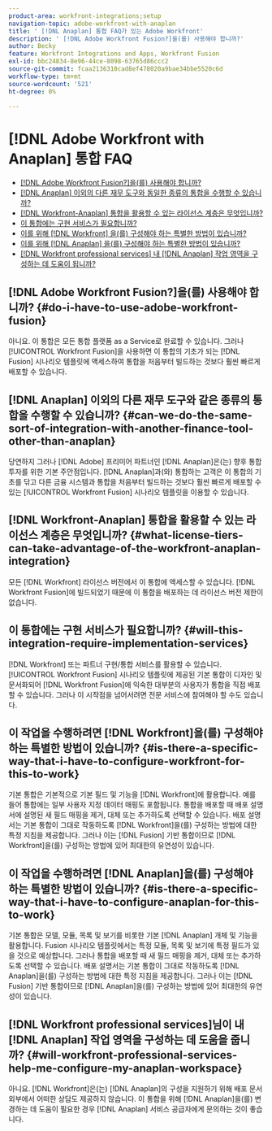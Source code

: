 ```yaml
---
product-area: workfront-integrations;setup
navigation-topic: adobe-workfront-with-anaplan
title: ' [!DNL Anaplan] 통합 FAQ가 있는 Adobe Workfront'
description: ' [!DNL Adobe Workfront Fusion?]을(를) 사용해야 합니까?'
author: Becky
feature: Workfront Integrations and Apps, Workfront Fusion
exl-id: bbc24834-8e96-44ce-8098-63765d86ccc2
source-git-commit: fcaa2136310cad8ef478020a9bae34bbe5520c6d
workflow-type: tm+mt
source-wordcount: '521'
ht-degree: 0%

---
```


# [!DNL Adobe Workfront with Anaplan] 통합 FAQ

* [ [!DNL Adobe Workfront Fusion?]을(를) 사용해야 합니까?](#do-i-have-to-use-adobe-workfront-fusion)
* [ [!DNL Anaplan] 이외의 다른 재무 도구와 동일한 종류의 통합을 수행할 수 있습니까?](#can-we-do-the-same-sort-of-integration-with-another-finance-tool-other-than-anaplan)
* [ [!DNL Workfront-Anaplan] 통합을 활용할 수 있는 라이선스 계층은 무엇입니까?](#what-license-tiers-can-take-advantage-of-the-workfront-anaplan-integration)
* [이 통합에는 구현 서비스가 필요합니까?](#will-this-integration-require-implementation-services)
* [이를 위해  [!DNL Workfront] 을(를) 구성해야 하는 특별한 방법이 있습니까?](#is-there-a-specific-way-that-i-have-to-configure-workfront-for-this-to-work)
* [이를 위해  [!DNL Anaplan] 을(를) 구성해야 하는 특별한 방법이 있습니까?](#is-there-a-specific-way-that-i-have-to-configure-anaplan-for-this-to-work)
* [ [!DNL Workfront professional services] 내 [!DNL Anaplan] 작업 영역을 구성하는 데 도움이 됩니까?](#will-workfront-professional-services-help-me-configure-my-anaplan-workspace)

## [!DNL Adobe Workfront Fusion?]을(를) 사용해야 합니까? {#do-i-have-to-use-adobe-workfront-fusion}

아니요. 이 통합은 모든 통합 플랫폼 as a Service로 완료할 수 있습니다. 그러나 [!UICONTROL Workfront Fusion]을 사용하면 이 통합의 기초가 되는 [!DNL Fusion] 시나리오 템플릿에 액세스하여 통합을 처음부터 빌드하는 것보다 훨씬 빠르게 배포할 수 있습니다.

## [!DNL Anaplan] 이외의 다른 재무 도구와 같은 종류의 통합을 수행할 수 있습니까? {#can-we-do-the-same-sort-of-integration-with-another-finance-tool-other-than-anaplan}

당연하지 그러나 [!DNL Adobe] 프리미어 파트너인 [!DNL Anaplan]은(는) 향후 통합 투자를 위한 기본 주안점입니다. [!DNL Anaplan]과(와) 통합하는 고객은 이 통합의 기초를 닦고 다른 금융 시스템과 통합을 처음부터 빌드하는 것보다 훨씬 빠르게 배포할 수 있는 [!UICONTROL Workfront Fusion] 시나리오 템플릿을 이용할 수 있습니다.

## [!DNL Workfront-Anaplan] 통합을 활용할 수 있는 라이선스 계층은 무엇입니까? {#what-license-tiers-can-take-advantage-of-the-workfront-anaplan-integration}

모든 [!DNL Workfront] 라이선스 버전에서 이 통합에 액세스할 수 있습니다. [!DNL Workfront Fusion]에 빌드되었기 때문에 이 통합을 배포하는 데 라이선스 버전 제한이 없습니다.

## 이 통합에는 구현 서비스가 필요합니까? {#will-this-integration-require-implementation-services}

[!DNL Workfront] 또는 파트너 구현/통합 서비스를 활용할 수 있습니다. [!UICONTROL Workfront Fusion] 시나리오 템플릿에 제공된 기본 통합이 디자인 및 문서화되어 [!DNL Workfront Fusion]에 익숙한 대부분의 사용자가 통합을 직접 배포할 수 있습니다. 그러나 이 시작점을 넘어서려면 전문 서비스에 참여해야 할 수도 있습니다.

## 이 작업을 수행하려면 [!DNL Workfront]을(를) 구성해야 하는 특별한 방법이 있습니까? {#is-there-a-specific-way-that-i-have-to-configure-workfront-for-this-to-work}

기본 통합은 기본적으로 기본 필드 및 기능을 [!DNL Workfront]에 활용합니다. 예를 들어 통합에는 일부 사용자 지정 데이터 매핑도 포함됩니다. 통합을 배포할 때 배포 설명서에 설명된 새 필드 매핑을 제거, 대체 또는 추가하도록 선택할 수 있습니다. 배포 설명서는 기본 통합이 그대로 작동하도록 [!DNL Workfront]을(를) 구성하는 방법에 대한 특정 지침을 제공합니다. 그러나 이는 [!DNL Fusion] 기반 통합이므로 [!DNL Workfront]을(를) 구성하는 방법에 있어 최대한의 유연성이 있습니다.

## 이 작업을 수행하려면 [!DNL Anaplan]을(를) 구성해야 하는 특별한 방법이 있습니까? {#is-there-a-specific-way-that-i-have-to-configure-anaplan-for-this-to-work}

기본 통합은 모델, 모듈, 목록 및 보기를 비롯한 기본 [!DNL Anaplan] 개체 및 기능을 활용합니다. Fusion 시나리오 템플릿에서는 특정 모듈, 목록 및 보기에 특정 필드가 있을 것으로 예상합니다. 그러나 통합을 배포할 때 새 필드 매핑을 제거, 대체 또는 추가하도록 선택할 수 있습니다. 배포 설명서는 기본 통합이 그대로 작동하도록 [!DNL Anaplan]을(를) 구성하는 방법에 대한 특정 지침을 제공합니다. 그러나 이는 [!DNL Fusion] 기반 통합이므로 [!DNL Anaplan]을(를) 구성하는 방법에 있어 최대한의 유연성이 있습니다.

## [!DNL Workfront professional services]님이 내 [!DNL Anaplan] 작업 영역을 구성하는 데 도움을 줍니까? {#will-workfront-professional-services-help-me-configure-my-anaplan-workspace}

아니요. [!DNL Workfront]은(는) [!DNL Anaplan]의 구성을 지원하기 위해 배포 문서 외부에서 어떠한 상담도 제공하지 않습니다. 이 통합을 위해 [!DNL Anaplan]을(를) 변경하는 데 도움이 필요한 경우 [!DNL Anaplan] 서비스 공급자에게 문의하는 것이 좋습니다.

